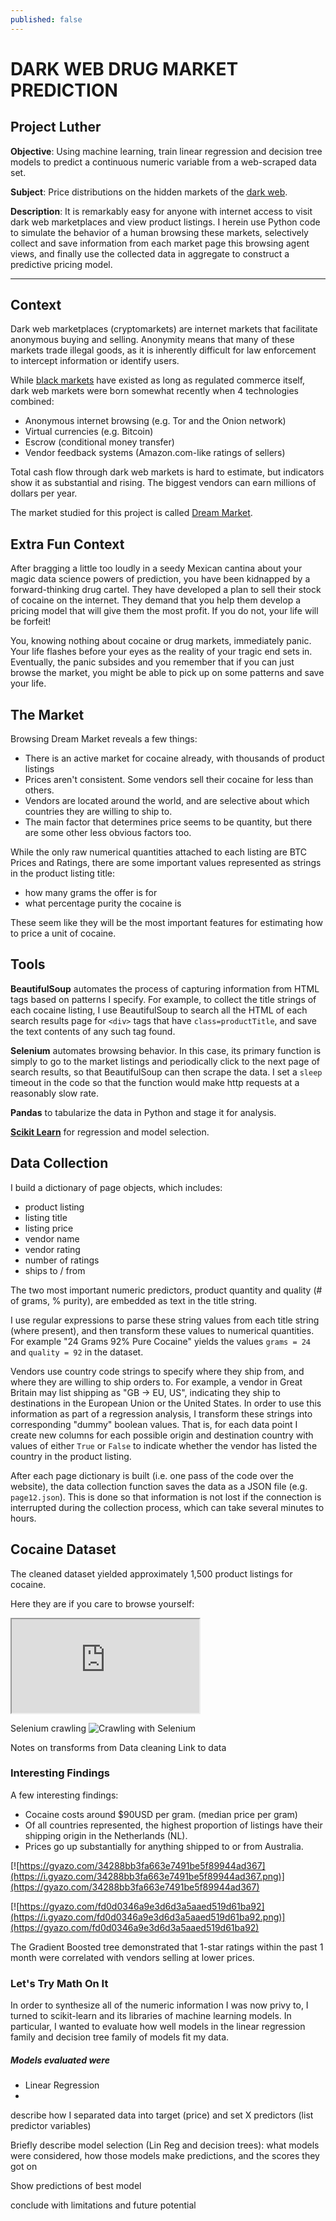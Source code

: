 ```yaml
---
published: false
---
```

# DARK WEB DRUG MARKET PREDICTION

## Project Luther

**Objective**: Using machine learning, train linear regression and decision tree models to predict a continuous numeric variable from a web-scraped data set.

**Subject**: Price distributions on the hidden markets of the [dark web](https://en.wikipedia.org/wiki/Dark_web).

**Description**: It is remarkably easy for anyone with internet access to visit dark web marketplaces and view product listings. I herein use Python code to simulate the behavior of a human browsing these markets, selectively collect and save information from each market page this browsing agent views, and finally use the collected data in aggregate to construct a predictive pricing model.   

---  
  
## Context
Dark web marketplaces (cryptomarkets) are internet markets that facilitate anonymous buying and selling. Anonymity means that many of these markets trade illegal goods, as it is inherently difficult for law enforcement to intercept information or identify users. 

While [black markets](https://en.wikipedia.org/wiki/Black_market) have existed as long as regulated commerce itself, dark web markets were born somewhat recently when 4 technologies combined:

* Anonymous internet browsing (e.g. Tor and the Onion network)
* Virtual currencies (e.g. Bitcoin)
* Escrow (conditional money transfer)
* Vendor feedback systems (Amazon.com-like ratings of sellers)

Total cash flow through dark web markets is hard to estimate, but indicators show it as substantial and rising. The biggest vendors can earn millions of dollars per year.

The market studied for this project is called [Dream Market](https://www.deepdotweb.com/marketplace-directory/listing/dream-market/).

## Extra Fun Context

After bragging a little too loudly in a seedy Mexican cantina about your magic data science powers of prediction, you have been kidnapped by a forward-thinking drug cartel. They have developed a plan to sell their stock of cocaine on the internet. They demand that you help them develop a pricing model that will give them the most profit. If you do not, your life will be forfeit!

You, knowing nothing about cocaine or drug markets, immediately panic. Your life flashes before your eyes as the reality of your tragic end sets in. Eventually, the panic subsides and you remember that if you can just browse the market, you might be able to pick up on some patterns and save your life.

## The Market

Browsing Dream Market reveals a few things:

* There is an active market for cocaine already, with thousands of product listings
* Prices aren't consistent. Some vendors sell their cocaine for less than others.
* Vendors are located around the world, and are selective about which countries they are willing to ship to.
* The main factor that determines price seems to be quantity, but there are some other less obvious factors too.

While the only raw numerical quantities attached to each listing are BTC Prices and Ratings, there are some important values represented as strings in the product listing title:
* how many grams the offer is for
* what percentage purity the cocaine is

These seem like they will be the most important features for estimating how to price a unit of cocaine.


## Tools

**BeautifulSoup** automates the process of capturing information from HTML tags based on patterns I specify. For example, to collect the title strings of each cocaine listing, I use BeautifulSoup to search all the HTML of each search results page for `<div>` tags that have `class=productTitle`, and save the text contents of any such tag found.

**Selenium** automates browsing behavior. In this case, its primary function is simply to go to the market listings and periodically click to the next page of search results, so that BeautifulSoup can then scrape the data. I set a `sleep` timeout in the code so that the function would make http requests at a reasonably slow rate.

**Pandas** to tabularize the data in Python and stage it for analysis.

[**Scikit Learn**](http://scikit-learn.org/stable/) for regression and model selection.


## Data Collection

I build a dictionary of page objects, which includes:
* product listing
 * listing title
 * listing price
 * vendor name
 * vendor rating
 * number of ratings
 * ships to / from

The two most important numeric predictors, product quantity and quality (# of grams, % purity), are embedded as text in the title string. 

I use regular expressions to parse these string values from each title string (where present), and then transform these values to numerical quantities. For example "24 Grams 92% Pure Cocaine" yields the values `grams = 24` and `quality = 92` in the dataset.

Vendors use country code strings to specify where they ship from, and where they are willing to ship orders to. For example, a vendor in Great Britain may list shipping as "GB -> EU, US", indicating they ship to destinations in the European Union or the United States. In order to use this information as part of a regression analysis, I transform these strings into corresponding "dummy" boolean values. That is, for each data point I create new columns for each possible origin and destination country with values of either `True` or `False` to indicate whether the vendor has listed the country in the product listing.

After each page dictionary is built (i.e. one pass of the code over the website), the data collection function saves the data as a JSON file (e.g. `page12.json`). This is done so that information is not lost if the connection is interrupted during the collection process, which can take several minutes to hours.

## Cocaine Dataset

The cleaned dataset yielded approximately 1,500 product listings for cocaine. 

Here they are if you care to browse yourself:

<iframe src="https://docs.google.com/spreadsheets/d/14GbheDtl0a1uXZ4SJiy3rH93t4RUTv5IVhxSMHbJ7yU/pubhtml?gid=275616560&amp;single=true&amp;widget=true&amp;headers=false"> </iframe>




Selenium crawling
![Crawling with Selenium](https://drive.google.com/file/d/0BwdIMhdmEdnIVUFRVkFrZUVuS3c/view?usp=sharing)

Notes on transforms from Data cleaning
Link to data


### Interesting Findings

A few interesting findings:
* Cocaine costs around $90USD per gram. (median price per gram)
* Of all countries represented, the highest proportion of listings have their shipping origin in the Netherlands (NL).
* Prices go up substantially for anything shipped to or from Australia.

[![https://gyazo.com/34288bb3fa663e7491be5f89944ad367](https://i.gyazo.com/34288bb3fa663e7491be5f89944ad367.png)](https://gyazo.com/34288bb3fa663e7491be5f89944ad367)

[![https://gyazo.com/fd0d0346a9e3d6d3a5aaed519d61ba92](https://i.gyazo.com/fd0d0346a9e3d6d3a5aaed519d61ba92.png)](https://gyazo.com/fd0d0346a9e3d6d3a5aaed519d61ba92)

The Gradient Boosted tree demonstrated that 1-star ratings within the past 1 month were correlated with vendors selling at lower prices.

### Let's Try Math On It
In order to synthesize all of the numeric information I was now privy to, I turned to scikit-learn and its libraries of machine learning models. In particular, I wanted to evaluate how well models in the linear regression family and decision tree family of models fit my data.

##### Models evaluated were
* Linear Regression
* 

describe how I separated data into target (price) and set X predictors (list predictor variables)

Briefly describe model selection (Lin Reg and decision trees): what models were considered, how those models make predictions, and the scores they got on 

Show predictions of best model

conclude with limitations and future potential
